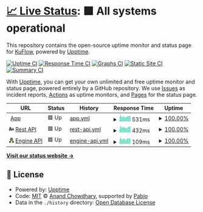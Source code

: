 # [📈 Live Status](https://kuflow.github.io/kuflow-status): <!--live status--> **🟩 All systems operational**

This repository contains the open-source uptime monitor and status page for [KuFlow](www.kuflow.com), powered by [Upptime](https://github.com/upptime/upptime).

[![Uptime CI](https://github.com/kuflow/kuflow-status/workflows/Uptime%20CI/badge.svg)](https://github.com/kuflow/kuflow-status/actions?query=workflow%3A%22Uptime+CI%22)
[![Response Time CI](https://github.com/kuflow/kuflow-status/workflows/Response%20Time%20CI/badge.svg)](https://github.com/kuflow/kuflow-status/actions?query=workflow%3A%22Response+Time+CI%22)
[![Graphs CI](https://github.com/kuflow/kuflow-status/workflows/Graphs%20CI/badge.svg)](https://github.com/kuflow/kuflow-status/actions?query=workflow%3A%22Graphs+CI%22)
[![Static Site CI](https://github.com/kuflow/kuflow-status/workflows/Static%20Site%20CI/badge.svg)](https://github.com/kuflow/kuflow-status/actions?query=workflow%3A%22Static+Site+CI%22)
[![Summary CI](https://github.com/kuflow/kuflow-status/workflows/Summary%20CI/badge.svg)](https://github.com/kuflow/kuflow-status/actions?query=workflow%3A%22Summary+CI%22)

With [Upptime](https://upptime.js.org), you can get your own unlimited and free uptime monitor and status page, powered entirely by a GitHub repository. We use [Issues](https://github.com/kuflow/kuflow-status/issues) as incident reports, [Actions](https://github.com/kuflow/kuflow-status/actions) as uptime monitors, and [Pages](https://kuflow.github.io/kuflow-status) for the status page.

<!--start: status pages-->
<!-- This summary is generated by Upptime (https://github.com/upptime/upptime) -->
<!-- Do not edit this manually, your changes will be overwritten -->
<!-- prettier-ignore -->
| URL | Status | History | Response Time | Uptime |
| --- | ------ | ------- | ------------- | ------ |
| <img alt="" src="https://raw.githubusercontent.com/kuflow/kuflow-status/master/assets/favicon.ico" height="13"> [App](https://app.kuflow.com) | 🟩 Up | [app.yml](https://github.com/kuflow/kuflow-status/commits/HEAD/history/app.yml) | <details><summary><img alt="Response time graph" src="./graphs/app/response-time-week.png" height="20"> 531ms</summary><br><a href="https://status.kuflow.com/history/app"><img alt="Response time 531" src="https://img.shields.io/endpoint?url=https%3A%2F%2Fraw.githubusercontent.com%2Fkuflow%2Fkuflow-status%2FHEAD%2Fapi%2Fapp%2Fresponse-time.json"></a><br><a href="https://status.kuflow.com/history/app"><img alt="24-hour response time 570" src="https://img.shields.io/endpoint?url=https%3A%2F%2Fraw.githubusercontent.com%2Fkuflow%2Fkuflow-status%2FHEAD%2Fapi%2Fapp%2Fresponse-time-day.json"></a><br><a href="https://status.kuflow.com/history/app"><img alt="7-day response time 531" src="https://img.shields.io/endpoint?url=https%3A%2F%2Fraw.githubusercontent.com%2Fkuflow%2Fkuflow-status%2FHEAD%2Fapi%2Fapp%2Fresponse-time-week.json"></a><br><a href="https://status.kuflow.com/history/app"><img alt="30-day response time 531" src="https://img.shields.io/endpoint?url=https%3A%2F%2Fraw.githubusercontent.com%2Fkuflow%2Fkuflow-status%2FHEAD%2Fapi%2Fapp%2Fresponse-time-month.json"></a><br><a href="https://status.kuflow.com/history/app"><img alt="1-year response time 531" src="https://img.shields.io/endpoint?url=https%3A%2F%2Fraw.githubusercontent.com%2Fkuflow%2Fkuflow-status%2FHEAD%2Fapi%2Fapp%2Fresponse-time-year.json"></a></details> | <details><summary><a href="https://status.kuflow.com/history/app">100.00%</a></summary><a href="https://status.kuflow.com/history/app"><img alt="All-time uptime 100.00%" src="https://img.shields.io/endpoint?url=https%3A%2F%2Fraw.githubusercontent.com%2Fkuflow%2Fkuflow-status%2FHEAD%2Fapi%2Fapp%2Fuptime.json"></a><br><a href="https://status.kuflow.com/history/app"><img alt="24-hour uptime 100.00%" src="https://img.shields.io/endpoint?url=https%3A%2F%2Fraw.githubusercontent.com%2Fkuflow%2Fkuflow-status%2FHEAD%2Fapi%2Fapp%2Fuptime-day.json"></a><br><a href="https://status.kuflow.com/history/app"><img alt="7-day uptime 100.00%" src="https://img.shields.io/endpoint?url=https%3A%2F%2Fraw.githubusercontent.com%2Fkuflow%2Fkuflow-status%2FHEAD%2Fapi%2Fapp%2Fuptime-week.json"></a><br><a href="https://status.kuflow.com/history/app"><img alt="30-day uptime 100.00%" src="https://img.shields.io/endpoint?url=https%3A%2F%2Fraw.githubusercontent.com%2Fkuflow%2Fkuflow-status%2FHEAD%2Fapi%2Fapp%2Fuptime-month.json"></a><br><a href="https://status.kuflow.com/history/app"><img alt="1-year uptime 100.00%" src="https://img.shields.io/endpoint?url=https%3A%2F%2Fraw.githubusercontent.com%2Fkuflow%2Fkuflow-status%2FHEAD%2Fapi%2Fapp%2Fuptime-year.json"></a></details>
| <img alt="" src="https://raw.githubusercontent.com/kuflow/kuflow-status/master/assets/api-rest-icon.svg" height="13"> [Rest API](https://api.kuflow.com) | 🟩 Up | [rest-api.yml](https://github.com/kuflow/kuflow-status/commits/HEAD/history/rest-api.yml) | <details><summary><img alt="Response time graph" src="./graphs/rest-api/response-time-week.png" height="20"> 432ms</summary><br><a href="https://status.kuflow.com/history/rest-api"><img alt="Response time 432" src="https://img.shields.io/endpoint?url=https%3A%2F%2Fraw.githubusercontent.com%2Fkuflow%2Fkuflow-status%2FHEAD%2Fapi%2Frest-api%2Fresponse-time.json"></a><br><a href="https://status.kuflow.com/history/rest-api"><img alt="24-hour response time 512" src="https://img.shields.io/endpoint?url=https%3A%2F%2Fraw.githubusercontent.com%2Fkuflow%2Fkuflow-status%2FHEAD%2Fapi%2Frest-api%2Fresponse-time-day.json"></a><br><a href="https://status.kuflow.com/history/rest-api"><img alt="7-day response time 432" src="https://img.shields.io/endpoint?url=https%3A%2F%2Fraw.githubusercontent.com%2Fkuflow%2Fkuflow-status%2FHEAD%2Fapi%2Frest-api%2Fresponse-time-week.json"></a><br><a href="https://status.kuflow.com/history/rest-api"><img alt="30-day response time 432" src="https://img.shields.io/endpoint?url=https%3A%2F%2Fraw.githubusercontent.com%2Fkuflow%2Fkuflow-status%2FHEAD%2Fapi%2Frest-api%2Fresponse-time-month.json"></a><br><a href="https://status.kuflow.com/history/rest-api"><img alt="1-year response time 432" src="https://img.shields.io/endpoint?url=https%3A%2F%2Fraw.githubusercontent.com%2Fkuflow%2Fkuflow-status%2FHEAD%2Fapi%2Frest-api%2Fresponse-time-year.json"></a></details> | <details><summary><a href="https://status.kuflow.com/history/rest-api">100.00%</a></summary><a href="https://status.kuflow.com/history/rest-api"><img alt="All-time uptime 100.00%" src="https://img.shields.io/endpoint?url=https%3A%2F%2Fraw.githubusercontent.com%2Fkuflow%2Fkuflow-status%2FHEAD%2Fapi%2Frest-api%2Fuptime.json"></a><br><a href="https://status.kuflow.com/history/rest-api"><img alt="24-hour uptime 100.00%" src="https://img.shields.io/endpoint?url=https%3A%2F%2Fraw.githubusercontent.com%2Fkuflow%2Fkuflow-status%2FHEAD%2Fapi%2Frest-api%2Fuptime-day.json"></a><br><a href="https://status.kuflow.com/history/rest-api"><img alt="7-day uptime 100.00%" src="https://img.shields.io/endpoint?url=https%3A%2F%2Fraw.githubusercontent.com%2Fkuflow%2Fkuflow-status%2FHEAD%2Fapi%2Frest-api%2Fuptime-week.json"></a><br><a href="https://status.kuflow.com/history/rest-api"><img alt="30-day uptime 100.00%" src="https://img.shields.io/endpoint?url=https%3A%2F%2Fraw.githubusercontent.com%2Fkuflow%2Fkuflow-status%2FHEAD%2Fapi%2Frest-api%2Fuptime-month.json"></a><br><a href="https://status.kuflow.com/history/rest-api"><img alt="1-year uptime 100.00%" src="https://img.shields.io/endpoint?url=https%3A%2F%2Fraw.githubusercontent.com%2Fkuflow%2Fkuflow-status%2FHEAD%2Fapi%2Frest-api%2Fuptime-year.json"></a></details>
| <img alt="" src="https://raw.githubusercontent.com/kuflow/kuflow-status/master/assets/api-engine-icon.svg" height="13"> [Engine API](engine.kuflow.com) | 🟩 Up | [engine-api.yml](https://github.com/kuflow/kuflow-status/commits/HEAD/history/engine-api.yml) | <details><summary><img alt="Response time graph" src="./graphs/engine-api/response-time-week.png" height="20"> 109ms</summary><br><a href="https://status.kuflow.com/history/engine-api"><img alt="Response time 109" src="https://img.shields.io/endpoint?url=https%3A%2F%2Fraw.githubusercontent.com%2Fkuflow%2Fkuflow-status%2FHEAD%2Fapi%2Fengine-api%2Fresponse-time.json"></a><br><a href="https://status.kuflow.com/history/engine-api"><img alt="24-hour response time 116" src="https://img.shields.io/endpoint?url=https%3A%2F%2Fraw.githubusercontent.com%2Fkuflow%2Fkuflow-status%2FHEAD%2Fapi%2Fengine-api%2Fresponse-time-day.json"></a><br><a href="https://status.kuflow.com/history/engine-api"><img alt="7-day response time 109" src="https://img.shields.io/endpoint?url=https%3A%2F%2Fraw.githubusercontent.com%2Fkuflow%2Fkuflow-status%2FHEAD%2Fapi%2Fengine-api%2Fresponse-time-week.json"></a><br><a href="https://status.kuflow.com/history/engine-api"><img alt="30-day response time 109" src="https://img.shields.io/endpoint?url=https%3A%2F%2Fraw.githubusercontent.com%2Fkuflow%2Fkuflow-status%2FHEAD%2Fapi%2Fengine-api%2Fresponse-time-month.json"></a><br><a href="https://status.kuflow.com/history/engine-api"><img alt="1-year response time 109" src="https://img.shields.io/endpoint?url=https%3A%2F%2Fraw.githubusercontent.com%2Fkuflow%2Fkuflow-status%2FHEAD%2Fapi%2Fengine-api%2Fresponse-time-year.json"></a></details> | <details><summary><a href="https://status.kuflow.com/history/engine-api">100.00%</a></summary><a href="https://status.kuflow.com/history/engine-api"><img alt="All-time uptime 100.00%" src="https://img.shields.io/endpoint?url=https%3A%2F%2Fraw.githubusercontent.com%2Fkuflow%2Fkuflow-status%2FHEAD%2Fapi%2Fengine-api%2Fuptime.json"></a><br><a href="https://status.kuflow.com/history/engine-api"><img alt="24-hour uptime 100.00%" src="https://img.shields.io/endpoint?url=https%3A%2F%2Fraw.githubusercontent.com%2Fkuflow%2Fkuflow-status%2FHEAD%2Fapi%2Fengine-api%2Fuptime-day.json"></a><br><a href="https://status.kuflow.com/history/engine-api"><img alt="7-day uptime 100.00%" src="https://img.shields.io/endpoint?url=https%3A%2F%2Fraw.githubusercontent.com%2Fkuflow%2Fkuflow-status%2FHEAD%2Fapi%2Fengine-api%2Fuptime-week.json"></a><br><a href="https://status.kuflow.com/history/engine-api"><img alt="30-day uptime 100.00%" src="https://img.shields.io/endpoint?url=https%3A%2F%2Fraw.githubusercontent.com%2Fkuflow%2Fkuflow-status%2FHEAD%2Fapi%2Fengine-api%2Fuptime-month.json"></a><br><a href="https://status.kuflow.com/history/engine-api"><img alt="1-year uptime 100.00%" src="https://img.shields.io/endpoint?url=https%3A%2F%2Fraw.githubusercontent.com%2Fkuflow%2Fkuflow-status%2FHEAD%2Fapi%2Fengine-api%2Fuptime-year.json"></a></details>

<!--end: status pages-->

[**Visit our status website →**](https://kuflow.github.io/kuflow-status)

## 📄 License

- Powered by: [Upptime](https://github.com/upptime/upptime)
- Code: [MIT](./LICENSE) © [Anand Chowdhary](https://anandchowdhary.com), supported by [Pabio](https://pabio.com)
- Data in the `./history` directory: [Open Database License](https://opendatacommons.org/licenses/odbl/1-0/)
